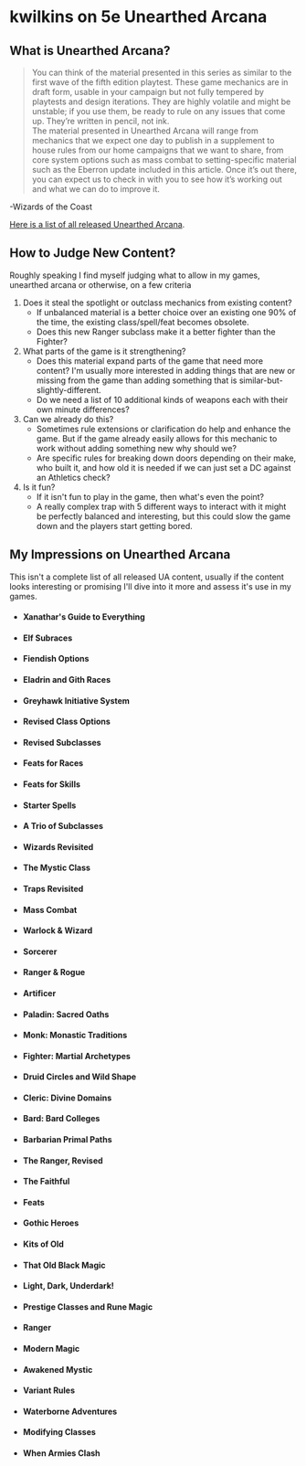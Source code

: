kwilkins on 5e Unearthed Arcana
======



## What is Unearthed Arcana?
> You can think of the material presented in this series as similar to the first wave of the fifth edition playtest. These game mechanics are in draft form, usable in your campaign but not fully tempered by playtests and design iterations. They are highly volatile and might be unstable; if you use them, be ready to rule on any issues that come up. They’re written in pencil, not ink.  
The material presented in Unearthed Arcana will range from mechanics that we expect one day to publish in a supplement to house rules from our home campaigns that we want to share, from core system options such as mass combat to setting-specific material such as the Eberron update included in this article. Once it’s out there, you can expect us to check in with you to see how it’s working out and what we can do to improve it.

-Wizards of the Coast

[Here is a list of all released Unearthed Arcana](https://www.learningdnd.com/resource/unearthed-arcana-list/).

## How to Judge New Content?
Roughly speaking I find myself judging what to allow in my games, unearthed arcana or otherwise, on a few criteria

  1. Does it steal the spotlight or outclass mechanics from existing content?
      * If unbalanced material is a better choice over an existing one 90% of the time, the existing class/spell/feat becomes obsolete.
      * Does this new Ranger subclass make it a better fighter than the Fighter?
  2. What parts of the game is it strengthening?
      * Does this material expand parts of the game that need more content? I'm usually more interested in adding things that are new or missing from the game than adding something that is similar-but-slightly-different.
      * Do we need a list of 10 additional kinds of weapons each with their own minute differences?
  3. Can we already do this?
      * Sometimes rule extensions or clarification do help and enhance the game. But if the game already easily allows for this mechanic to work without adding something new why should we?
      * Are specific rules for breaking down doors depending on their make, who built it, and how old it is needed if we can just set a DC against an Athletics check?
  4. Is it fun?
      * If it isn't fun to play in the game, then what's even the point?
      * A really complex trap with 5 different ways to interact with it might be perfectly balanced and interesting, but this could slow the game down and the players start getting bored.

## My Impressions on Unearthed Arcana
This isn't a complete list of all released UA content, usually if the content looks interesting or promising I'll dive into it more and assess it's use in my games.

  * #### Xanathar's Guide to Everything
  * #### Elf Subraces
  * #### Fiendish Options
  * #### Eladrin and Gith Races
  * #### Greyhawk Initiative System
  * #### Revised Class Options
  * #### Revised Subclasses
  * #### Feats for Races
  * #### Feats for Skills
  * #### Starter Spells
  * #### A Trio of Subclasses
  * #### Wizards Revisited
  * #### The Mystic Class
  * #### Traps Revisited
  * #### Mass Combat
  * #### Warlock & Wizard
  * #### Sorcerer
  * #### Ranger & Rogue
  * #### Artificer
  * #### Paladin: Sacred Oaths
  * #### Monk: Monastic Traditions
  * #### Fighter: Martial Archetypes
  * #### Druid Circles and Wild Shape
  * #### Cleric: Divine Domains
  * #### Bard: Bard Colleges
  * #### Barbarian Primal Paths
  * #### The Ranger, Revised
  * #### The Faithful
  * #### Feats
  * #### Gothic Heroes
  * #### Kits of Old
  * #### That Old Black Magic
  * #### Light, Dark, Underdark!
  * #### Prestige Classes and Rune Magic
  * #### Ranger
  * #### Modern Magic
  * #### Awakened Mystic
  * #### Variant Rules
  * #### Waterborne Adventures
  * #### Modifying Classes
  * #### When Armies Clash
